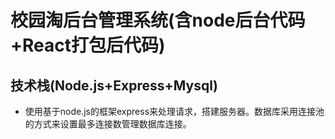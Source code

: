 # 校园淘后台管理系统(含node后台代码+React打包后代码)
## 技术栈(Node.js+Express+Mysql)
- 使用基于node.js的框架express来处理请求，搭建服务器。数据库采用连接池的方式来设置最多连接数管理数据库连接。
